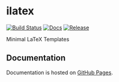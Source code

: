 # ilatex

[![Build Status](https://img.shields.io/github/actions/workflow/status/liblaf/ilatex/docs.yaml)](https://github.com/liblaf/ilatex/actions/workflows/docs.yaml)
[![Docs](https://img.shields.io/website?url=https%3A%2F%2Fliblaf.github.io%2Filatex%2F&label=docs)](https://liblaf.github.io/ilatex/)
[![Release](https://img.shields.io/github/v/release/liblaf/ilatex)](https://github.com/liblaf/ilatex/releases)

Minimal LaTeX Templates

## Documentation

Documentation is hosted on [GitHub Pages](https://liblaf.github.io/ilatex/).
